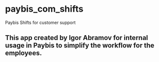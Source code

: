 # paybis_com_shifts

Paybis Shifts for customer support

## This app created by Igor Abramov for internal usage in Paybis to simplify the workflow for the employees.
